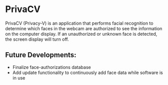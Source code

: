 # PrivaCV

PrivaCV (Privacy-V) is an application that performs facial recognition to determine which faces in the webcam are authorized to see the information on the computer display. If an unauthorized or unknown face is detected, the screen display will turn off.

Future Developments:
-
- Finalize face-authorizations database
- Add update functionality to continuously add face data while software is in use

